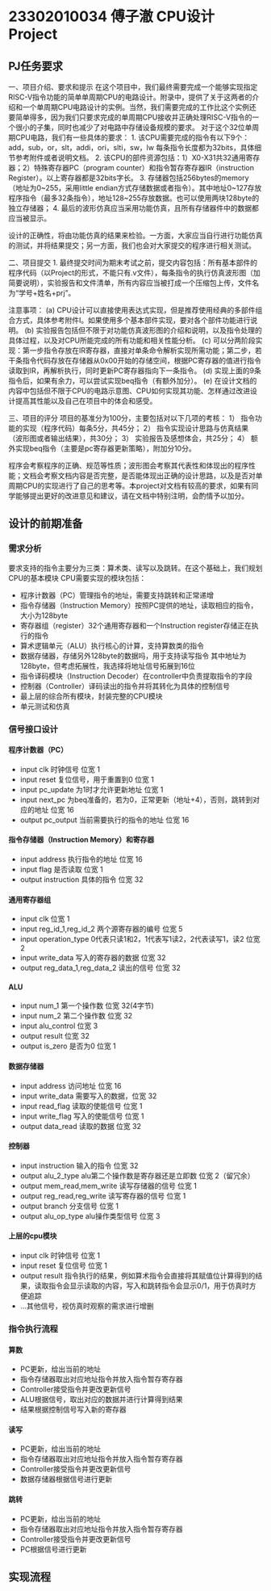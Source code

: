 # 23302010034 傅子澈 CPU设计Project

## PJ任务要求

一、项目介绍、要求和提示
	在这个项目中，我们最终需要完成一个能够实现指定RISC-V指令功能的简单单周期CPU的电路设计。附录中，提供了关于这两者的介绍和一个单周期CPU电路设计的实例。当然，我们需要完成的工作比这个实例还要简单得多，因为我们只要求完成的单周期CPU接收并正确处理RISC-V指令的一个很小的子集，同时也减少了对电路中存储设备规模的要求。
对于这个32位单周期CPU电路，我们有一些具体的要求：
	1. 该CPU需要完成的指令有以下9个：
add，sub，or，slt，addi，ori，slti，sw，lw
每条指令长度都为32bits，具体细节参考附件或者说明文档。
	2. 该CPU的部件资源包括：1）X0-X31共32通用寄存器；2）特殊寄存器PC（program counter）和指令暂存寄存器IR（instruction Register）。以上寄存器都是32bits字长。
	3. 存储器包括256bytes的memory（地址为0~255，采用little endian方式存储数据或者指令）。其中地址0~127存放程序指令（最多32条指令），地址128~255存放数据。也可以使用两块128byte的独立存储器；
	4. 最后的波形仿真应当采用功能仿真，且所有存储器件中的数据都应当被显示。
		
设计的正确性，将由功能仿真的结果来检验。一方面，大家应当自行进行功能仿真的测试，并将结果提交；另一方面，我们也会对大家提交的程序进行相关测试。

二、项目提交
	1. 最终提交时间为期末考试之前，提交内容包括：所有基本部件的程序代码（以Project的形式，不能只有.v文件），每条指令的执行仿真波形图（加简要说明），实验报告和文件清单，所有内容应当被打成一个压缩包上传，文件名为“学号+姓名+prj”。

注意事项：
(a) 	CPU设计可以直接使用表达式实现，但是推荐使用经典的多部件组合方式，具体参考附件I。如果使用多个基本部件实现，要对各个部件功能进行说明。
(b) 	实验报告包括但不限于对功能仿真波形图的介绍和说明，以及指令处理的具体过程，以及对CPU所能完成的所有功能和相关性能分析。
(c) 	可以分两阶段实现：第一步指令存放在IR寄存器，直接对单条命令解析实现所需功能；第二步，若干条指令代码存放在存储器从0x00开始的存储空间，根据PC寄存器的值进行指令读取到IR，再解析执行，同时更新PC寄存器指向下一条指令。
(d) 	实现上面的9条指令后，如果有余力，可以尝试实现beq指令（有额外加分）。
(e) 	在设计文档的内容中包括但不限于CPU的电路示意图、CPU如何实现其功能、怎样通过改进设计提高其性能以及自己在项目中的体会和感受。

三、项目的评分
	项目的基准分为100分，主要包括对以下几项的考核：
1）	指令功能的实现（程序代码）每条5分，共45分；
2）	指令实现设计思路与仿真结果（波形图或者输出结果），共30分；
3）	实验报告及感想体会，共25分；
4）	额外实现beq指令（主要是pc寄存器更新策略），附加分10分。

程序会考察程序的正确、规范等性质；波形图会考察其代表性和体现出的程序性能；文档会考察文档内容是否完整，是否能体现出正确的设计思路，以及是否对单周期CPU的实现进行了自己的思考等。本project对文档有较高的要求，如果有同学能够提出更好的改进意见和建议，请在文档中特别注明，会酌情予以加分。


## 设计的前期准备

### 需求分析

要求支持的指令主要分为三类：算术类、读写以及跳转。在这个基础上，我们规划CPU的基本模块
CPU需要实现的模块包括：

- 程序计数器（PC）管理指令的地址，需要支持跳转和正常递增
- 指令存储器（Instruction Memory）按照PC提供的地址，读取相应的指令，大小为128byte
- 寄存器组（register）32个通用寄存器和一个Instruction register存储正在执行的指令
- 算术逻辑单元（ALU）执行核心的计算，支持算数类的指令
- 数据存储器，存储另外128byte的数据吗，用于支持读写指令 其中地址为128byte，但考虑拓展性，我选择将地址信号拓展到16位
- 指令译码模块（Instruction Decoder）在controller中负责提取指令的字段
- 控制器（Controller）译码读出的指令并将其转化为具体的控制信号
- 最上层的综合所有模块，封装完整的CPU模块
- 单元测试和仿真
  
### 信号接口设计

#### 程序计数器（PC）

- input clk 时钟信号 位宽 1
- input reset 复位信号，用于重置到0 位宽 1
- input pc_update 为1时才允许更新地址 位宽 1
- input next_pc 为beq准备的，若为0，正常更新（地址+4），否则，跳转到对应的地址 位宽 16
- output pc_output 当前需要执行的指令的地址 位宽 16
  
#### 指令存储器（Instruction Memory）和寄存器

- input address 执行指令的地址 位宽 16
- input flag 是否读取 位宽 1
- output instruction 具体的指令 位宽 32

#### 通用寄存器组

- input clk 位宽 1
- input reg_id_1,reg_id_2 两个源寄存器的编号 位宽 5
- input operation_type 0代表只读1和2，1代表写1读2，2代表读写1，读2 位宽 2
- input write_data 写入的寄存器的数据 位宽 32
- output reg_data_1,reg_data_2 读出的信号 位宽 32

#### ALU

- input num_1 第一个操作数 位宽 32(4字节)
- input num_2 第二个操作数 位宽 32
- input alu_control 位宽 3
- output result 位宽 32
- output is_zero 是否为0 位宽 1

#### 数据存储器

- input address 访问地址 位宽 16
- input write_data 需要写入的数据，位宽 32
- input read_flag 读取的使能信号 位宽 1
- input write_flag 写入的使能信号 位宽 1
- output data_read 读取的数据 位宽 32

#### 控制器

- input instruction 输入的指令 位宽 32
- output alu_2_type alu第二个操作数是寄存器还是立即数 位宽 2（留冗余）
- output mem_read,mem_write 读写存储器的信号 位宽 1
- output reg_read,reg_write 读写寄存器的信号 位宽 1
- output branch 分支信号 位宽 1
- output alu_op_type alu操作类型信号 位宽 3

#### 上层的cpu模块

- input clk 时钟信号 位宽 1
- input reset 复位信号 位宽 1
- output result 指令执行的结果，例如算术指令会直接将其赋值位计算得到的结果，读取指令会显示读取的内容，写入和跳转指令会显示0/1，用于仿真时方便追踪
- ...其他信号，视仿真时观察的需求进行增删

### 指令执行流程

#### 算数

- PC更新，给出当前的地址
- 指令存储器取出对应地址指令并放入指令暂存寄存器
- Controller接受指令并更改更新信号
- ALU根据信号，取出对应的数据并进行计算得到结果
- 结果根据控制信号写入新的寄存器

#### 读写

- PC更新，给出当前的地址
- 指令存储器取出对应地址指令并放入指令暂存寄存器
- Controller接受指令并更改更新信号
- 数据存储器根据信号进行更新
  
#### 跳转

- PC更新，给出当前的地址
- 指令存储器取出对应地址指令并放入指令暂存寄存器
- Controller接受指令并更改更新信号
- PC根据信号进行更新

## 实现流程




